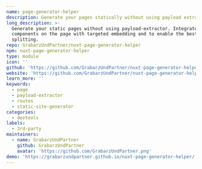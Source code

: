 ```yaml
---
name: page-generator-helper
description: Generate your pages statically without using payload extractors.
long_description: >-
  Generate your static pages without using payload-extractor. Integrate your
  components on the page with targeted embedding and to enable the best chunk
  splitting.
repo: GrabarzUndPartner/nuxt-page-generator-helper
npm: nuxt-page-generator-helper
type: module
icon: ''
github: 'https://github.com/GrabarzUndPartner/nuxt-page-generator-helper'
website: 'https://github.com/GrabarzUndPartner/nuxt-page-generator-helper'
learn_more: ''
keywords:
  - page
  - payload-extractor
  - routes
  - static-site-generator
categories:
  - devtools
labels:
  - 3rd-party
maintainers:
  - name: GrabarzUndPartner
    github: GrabarzUndPartner
    avatar: 'https://github.com/GrabarzUndPartner.png'
demo: 'https://grabarzundpartner.github.io/nuxt-page-generator-helper/'
---
```

